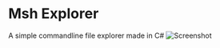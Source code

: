 # Msh Explorer

A simple commandline file explorer made in C#
![Screenshot](MshExplorerScreenshot1.png)
